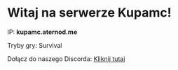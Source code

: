 <!DOCTYPE html>
<html lang="pl">
<head>
    <meta charset="UTF-8">
    <meta name="viewport" content="width=device-width, initial-scale=1.0">
    <title>Mój Serwer Minecraft</title>
    <link rel="stylesheet" href="style.css">
</head>
<body>
    <h1>Witaj na serwerze Kupamc!</h1>
    <p>IP: <strong>kupamc.aternod.me</strong></p>
    <p>Tryby gry: Survival
    <p>Dołącz do naszego Discorda: <a href="https://discord.gg/link">Kliknij tutaj</a></p>
</body>
</html>
